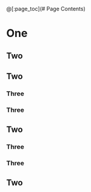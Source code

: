 @[:page_toc](# Page Contents)

# One

## Two

## Two

### Three

### Three

## Two

### Three

### Three

## Two

